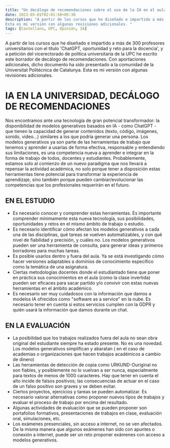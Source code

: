 ```yaml
---
title: "Un decálogo de recomendaciones sobre el uso de la IA en el aula. "
date: 2023-05-01T02:01:58+05:30
description: "A partir de los cursos que he diseñado e impartido a más de 300 profesores universitarios con el título 'ChatGPT, oportunidad y reto para la docencia', y a petición del vicerectorado de política universitaria de la UPC he escrito este borrador de decálogo de recomendaciones. Con aportaciones adicionales, dicho documento ha sido presentado a la comunidad de la Universitat Politécnica de Catalunya. 
Esta es mi versión con algunas revisiones adicionales. "
tags: [Castellano, UPC, Opinión, IA]
---
```


A partir de los cursos que he diseñado e impartido a más de 300 profesores universitarios con el título 'ChatGPT, oportunidad y reto para la docencia', y a petición del vicerectorado de política universitaria de la UPC he escrito este borrador de decálogo de recomendaciones. Con aportaciones adicionales, dicho documento ha sido presentado a la comunidad de la Universitat Politécnica de Catalunya. 
Esta es mi versión con algunas revisiones adicionales. 

# IA EN LA UNIVERSIDAD, DECÁLOGO DE RECOMENDACIONES

Nos encontramos ante una tecnología de gran potencial transformador: la disponibilidad de modelos generativos basados en IA - como ChatGPT - que tienen la capacidad de generar contenidos (texto, código, imágenes, sonido, video...) similares a los que podría generar una persona. Los modelos generativos ya son parte de las herramientas de trabajo que tenemos y aprender a usarlas de forma efectiva, responsable y entendiendo sus limitaciones, es una competencia nueva a aprender e integrar en la forma de trabajo de todos, docentes y estudiantes. Probablemente, estamos solo al comienzo de un nuevo paradigma que nos llevará a repensar la actividad académica, no solo porque tener a disposición estas herramientas tiene potencial para transformar la experiencia de aprendizaje, sino también porque pueden cambiar/evolucionar las competencias que los profesionales requerirán en el futuro.


## EN EL ESTUDIO

* Es necesario conocer y comprender estas herramientas. Es importante comprender mínimamente esta nueva tecnología, sus posibilidades, oportunidades y retos en el mismo ámbito de trabajo o estudio. 
* Es necesario identificar cómo afectan los modelos generativos a cada una de las disciplinas, qué tareas se vuelven automatizables, y con qué nivel de fiabilidad y precisión, y cuáles no. Los modelos generativos pueden ser una herramienta de consulta, para generar ideas y primeros borradores para muchas tareas. 
* Es posible usarlos dentro y fuera del aula. Ya se está investigando cómo hacer versiones adaptables a dominios de conocimiento específico como la temática de una asignatura. 
* Ciertas metodologías docentes donde el estudiantado tiene que poner en práctica sus conocimientos en el aula (como la clase invertida) pueden ser eficaces para sacar partido y/o convivir con estas nuevas herramientas en el ámbito académico. 
* Es necesario ser muy cuidadosos con la información que damos a modelos IA ofrecidos como "software as a service" en la nube. Es necesario tener en cuenta si estos servicios cumplen con la GDPR y quién usará la información que damos durante un chat.

## EN LA EVALUACIÓN

* La posibilidad que los trabajos realizados fuera del aula no sean obra original del estudiante siempre ha estado presente. No es una novedad. Los modelos generativos simplifican y abaratan ( en el caso de academias o organizaciones que hacen trabajos académicos a cambio de dinero) 
* Las herramientas de detección de copia como URKUND-Ouriginal no son fiables, y posiblemente no lo vuelvan a ser nunca, especialmente para textos de menos de 1000 caracteres. Hay que tener en cuenta el alto incide de falsos positivos; las consecuencias de actuar en el caso de un falso positivo son graves y se deben evitar. 
* Ciertos proyectos, ejercicios y tareas se pueden automatizar. Es necesario valorar alternativas como proponer nuevos tipos de trabajos y evaluar el proceso de trabajo por encima del resultado. 
* Algunas actividades de evaluación que se pueden proponer son portafolios formativos, presentaciones de trabajos en clase, evaluación oral, simulaciones, etc. 
* Los exámenes presenciales, sin acceso a internet, no se ven afectados. De la misma manera que algunos exámenes han sido con apuntes o conexión a internet, puede ser un reto proponer exámenes con acceso a modelos generativos.

